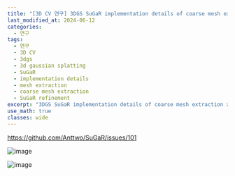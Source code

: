 ```yaml
---
title: "[3D CV 연구] 3DGS SuGaR implementation details of coarse mesh extraction and joint refinement"
last_modified_at: 2024-06-12
categories:
  - 연구
tags:
  - 연구
  - 3D CV
  - 3dgs
  - 3d gaussian splatting
  - SuGaR
  - implementation details
  - mesh extraction
  - coarse mesh extraction
  - SuGaR refinement
excerpt: "3DGS SuGaR implementation details of coarse mesh extraction and joint refinement"
use_math: true
classes: wide
---
```





https://github.com/Anttwo/SuGaR/issues/101

![image](https://github.com/sandokim/sandokim.github.io/assets/74639652/9e8014c0-6769-410a-a0f4-0f078ce216f7)

![image](https://github.com/sandokim/sandokim.github.io/assets/74639652/c88ec0a4-6b14-446f-ab90-4c155f251db5)


